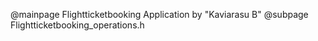    @mainpage Flightticketbooking Application by "Kaviarasu B"
	@subpage Flightticketbooking_operations.h